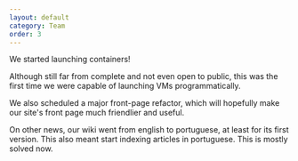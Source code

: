 ```yaml
---
layout: default
category: Team
order: 3
---
```


We started launching containers!

Although still far from complete and not even open to public, this was the
first time we were capable of launching VMs programmatically.

We also scheduled a major front-page refactor, which will hopefully make our
site's front page much friendlier and useful.

On other news, our wiki went from english to portuguese, at least for its
first version. This also meant start indexing articles in portuguese. This is
mostly solved now.
